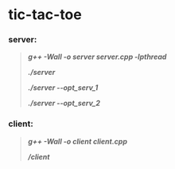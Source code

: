 # tic-tac-toe

### server:
>***g++ -Wall -o server server.cpp -lpthread***
>
>***./server***
>
>***./server --opt_serv_1***
>
>***./server --opt_serv_2***

### client:
>***g++ -Wall -o client client.cpp***              
>
>***/client***

